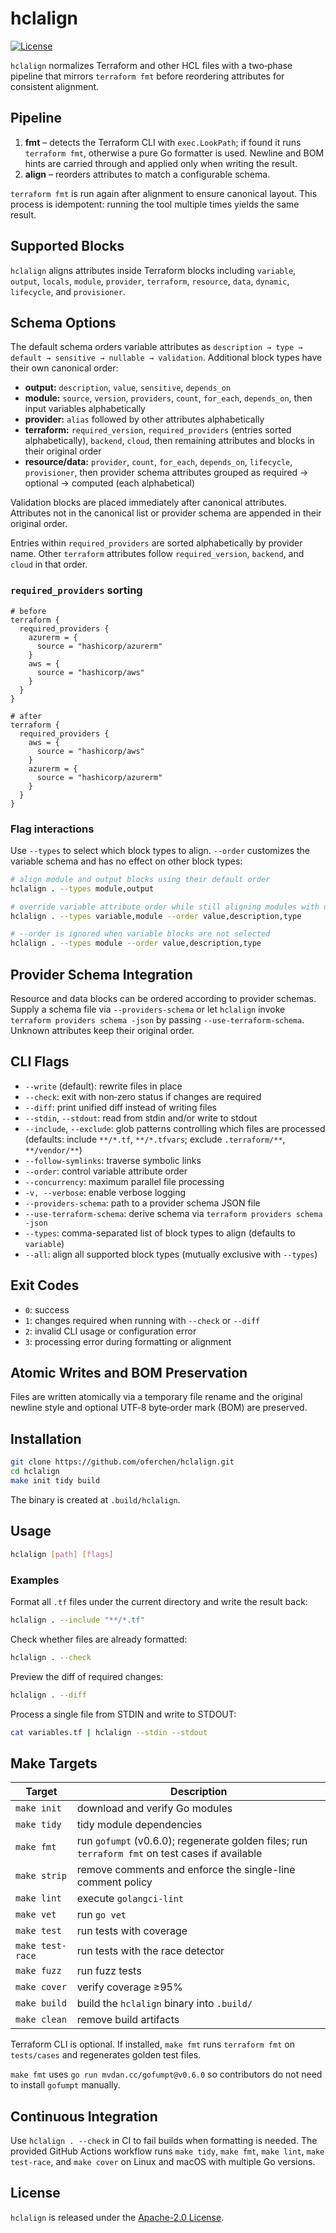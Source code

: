 # hclalign

[![License](https://img.shields.io/badge/License-Apache%202.0-blue.svg)](LICENSE)

`hclalign` normalizes Terraform and other HCL files with a two‑phase pipeline that mirrors `terraform fmt` before reordering attributes for consistent alignment.

## Pipeline

1. **fmt** – detects the Terraform CLI with `exec.LookPath`; if found it runs `terraform fmt`, otherwise a pure Go formatter is used. Newline and BOM hints are carried through and applied only when writing the result.
2. **align** – reorders attributes to match a configurable schema.

`terraform fmt` is run again after alignment to ensure canonical layout. This process is idempotent: running the tool multiple times yields the same result.

## Supported Blocks

`hclalign` aligns attributes inside Terraform blocks including `variable`, `output`, `locals`, `module`, `provider`, `terraform`, `resource`, `data`, `dynamic`, `lifecycle`, and `provisioner`.

## Schema Options

The default schema orders variable attributes as `description → type → default → sensitive → nullable → validation`. Additional block types have their own canonical order:

- **output:** `description`, `value`, `sensitive`, `depends_on`
- **module:** `source`, `version`, `providers`, `count`, `for_each`, `depends_on`, then input variables alphabetically
- **provider:** `alias` followed by other attributes alphabetically
- **terraform:** `required_version`, `required_providers` (entries sorted alphabetically), `backend`, `cloud`, then remaining attributes and blocks in their original order
- **resource/data:** `provider`, `count`, `for_each`, `depends_on`, `lifecycle`, `provisioner`, then provider schema attributes grouped as required → optional → computed (each alphabetical)

Validation blocks are placed immediately after canonical attributes. Attributes not in the canonical list or provider schema are appended in their original order.

Entries within `required_providers` are sorted alphabetically by provider name. Other `terraform` attributes follow `required_version`, `backend`, and `cloud` in that order.

### `required_providers` sorting

```hcl
# before
terraform {
  required_providers {
    azurerm = {
      source = "hashicorp/azurerm"
    }
    aws = {
      source = "hashicorp/aws"
    }
  }
}

# after
terraform {
  required_providers {
    aws = {
      source = "hashicorp/aws"
    }
    azurerm = {
      source = "hashicorp/azurerm"
    }
  }
}
```

### Flag interactions

Use `--types` to select which block types to align. `--order` customizes the variable schema and has no effect on other block types:

```sh
# align module and output blocks using their default order
hclalign . --types module,output

# override variable attribute order while still aligning modules with defaults
hclalign . --types variable,module --order value,description,type

# --order is ignored when variable blocks are not selected
hclalign . --types module --order value,description,type
```

## Provider Schema Integration

Resource and data blocks can be ordered according to provider schemas. Supply a
schema file via `--providers-schema` or let `hclalign` invoke `terraform
providers schema -json` by passing `--use-terraform-schema`. Unknown attributes
keep their original order.

## CLI Flags

- `--write` (default): rewrite files in place
- `--check`: exit with non‑zero status if changes are required
- `--diff`: print unified diff instead of writing files
- `--stdin`, `--stdout`: read from stdin and/or write to stdout
- `--include`, `--exclude`: glob patterns controlling which files are processed (defaults: include `**/*.tf`, `**/*.tfvars`; exclude `.terraform/**`, `**/vendor/**`)
- `--follow-symlinks`: traverse symbolic links
- `--order`: control variable attribute order
- `--concurrency`: maximum parallel file processing
- `-v, --verbose`: enable verbose logging
- `--providers-schema`: path to a provider schema JSON file
- `--use-terraform-schema`: derive schema via `terraform providers schema -json`
- `--types`: comma-separated list of block types to align (defaults to `variable`)
- `--all`: align all supported block types (mutually exclusive with `--types`)


## Exit Codes

- `0`: success
- `1`: changes required when running with `--check` or `--diff`
- `2`: invalid CLI usage or configuration error
- `3`: processing error during formatting or alignment

## Atomic Writes and BOM Preservation

Files are written atomically via a temporary file rename and the original newline style and optional UTF‑8 byte‑order mark (BOM) are preserved.

## Installation

```sh
git clone https://github.com/oferchen/hclalign.git
cd hclalign
make init tidy build
```

The binary is created at `.build/hclalign`.

## Usage

```sh
hclalign [path] [flags]
```

### Examples

Format all `.tf` files under the current directory and write the result back:

```sh
hclalign . --include "**/*.tf"
```

Check whether files are already formatted:

```sh
hclalign . --check
```

Preview the diff of required changes:

```sh
hclalign . --diff
```

Process a single file from STDIN and write to STDOUT:

```sh
cat variables.tf | hclalign --stdin --stdout
```

## Make Targets

| Target | Description |
| --- | --- |
| `make init` | download and verify Go modules |
| `make tidy` | tidy module dependencies |
| `make fmt` | run `gofumpt` (v0.6.0); regenerate golden files; run `terraform fmt` on test cases if available |
| `make strip` | remove comments and enforce the single-line comment policy |
| `make lint` | execute `golangci-lint` |
| `make vet` | run `go vet` |
| `make test` | run tests with coverage |
| `make test-race` | run tests with the race detector |
| `make fuzz` | run fuzz tests |
| `make cover` | verify coverage ≥95% |
| `make build` | build the `hclalign` binary into `.build/` |
| `make clean` | remove build artifacts |

Terraform CLI is optional. If installed, `make fmt` runs `terraform fmt` on `tests/cases` and regenerates golden test files.

`make fmt` uses `go run mvdan.cc/gofumpt@v0.6.0` so contributors do not need to install `gofumpt` manually.

## Continuous Integration
Use `hclalign . --check` in CI to fail builds when formatting is needed. The provided GitHub Actions workflow runs `make tidy`, `make fmt`, `make lint`, `make test-race`, and `make cover` on Linux and macOS with multiple Go versions.

## License

`hclalign` is released under the [Apache-2.0 License](LICENSE).
